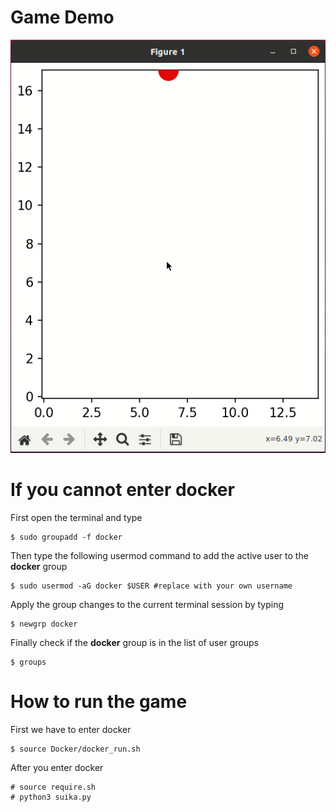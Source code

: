# Game Demo
![Game Demo](suika_demo.gif)

# If you cannot enter docker
First open the terminal and type
```
$ sudo groupadd -f docker
```
Then type the following usermod command to add the active user to the **docker** group
```
$ sudo usermod -aG docker $USER #replace with your own username
```
Apply the group changes to the current terminal session by typing
```
$ newgrp docker
```
Finally check if the **docker** group is in the list of user groups
```
$ groups
```

# How to run the game
First we have to enter docker
```
$ source Docker/docker_run.sh
```
After you enter docker
```
# source require.sh
# python3 suika.py
```
